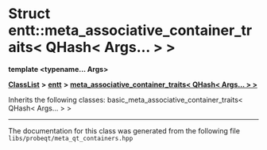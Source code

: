 

# Struct entt::meta\_associative\_container\_traits&lt; QHash&lt; Args... &gt; &gt;

**template &lt;typename... Args&gt;**



[**ClassList**](annotated.md) **>** [**entt**](namespaceentt.md) **>** [**meta\_associative\_container\_traits&lt; QHash&lt; Args... &gt; &gt;**](structentt_1_1meta__associative__container__traits_3_01QHash_3_01Args_8_8_8_01_4_01_4.md)








Inherits the following classes: basic_meta_associative_container_traits< QHash< Args... > >































































------------------------------
The documentation for this class was generated from the following file `libs/probeqt/meta_qt_containers.hpp`

